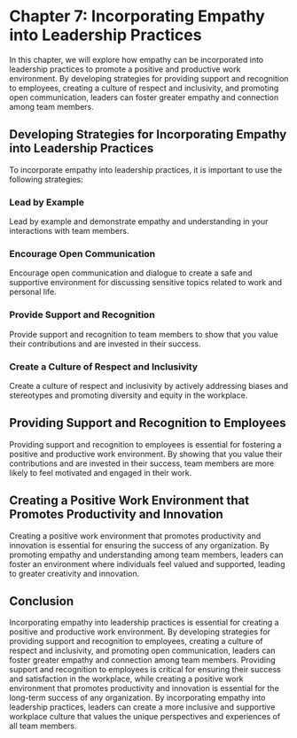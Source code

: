Chapter 7: Incorporating Empathy into Leadership Practices
==========================================================

In this chapter, we will explore how empathy can be incorporated into leadership practices to promote a positive and productive work environment. By developing strategies for providing support and recognition to employees, creating a culture of respect and inclusivity, and promoting open communication, leaders can foster greater empathy and connection among team members.

Developing Strategies for Incorporating Empathy into Leadership Practices
-------------------------------------------------------------------------

To incorporate empathy into leadership practices, it is important to use the following strategies:

### Lead by Example

Lead by example and demonstrate empathy and understanding in your interactions with team members.

### Encourage Open Communication

Encourage open communication and dialogue to create a safe and supportive environment for discussing sensitive topics related to work and personal life.

### Provide Support and Recognition

Provide support and recognition to team members to show that you value their contributions and are invested in their success.

### Create a Culture of Respect and Inclusivity

Create a culture of respect and inclusivity by actively addressing biases and stereotypes and promoting diversity and equity in the workplace.

Providing Support and Recognition to Employees
----------------------------------------------

Providing support and recognition to employees is essential for fostering a positive and productive work environment. By showing that you value their contributions and are invested in their success, team members are more likely to feel motivated and engaged in their work.

Creating a Positive Work Environment that Promotes Productivity and Innovation
------------------------------------------------------------------------------

Creating a positive work environment that promotes productivity and innovation is essential for ensuring the success of any organization. By promoting empathy and understanding among team members, leaders can foster an environment where individuals feel valued and supported, leading to greater creativity and innovation.

Conclusion
----------

Incorporating empathy into leadership practices is essential for creating a positive and productive work environment. By developing strategies for providing support and recognition to employees, creating a culture of respect and inclusivity, and promoting open communication, leaders can foster greater empathy and connection among team members. Providing support and recognition to employees is critical for ensuring their success and satisfaction in the workplace, while creating a positive work environment that promotes productivity and innovation is essential for the long-term success of any organization. By incorporating empathy into leadership practices, leaders can create a more inclusive and supportive workplace culture that values the unique perspectives and experiences of all team members.

